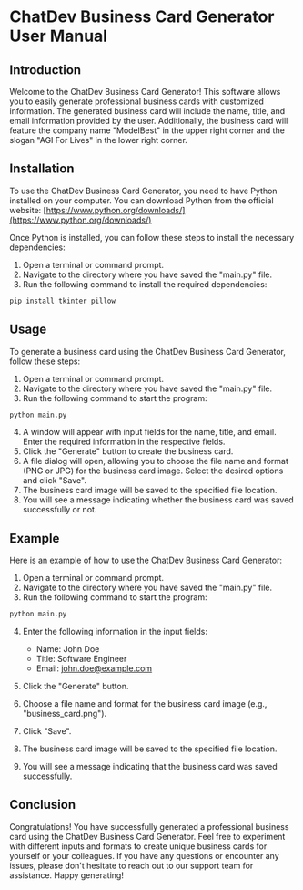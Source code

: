 # ChatDev Business Card Generator User Manual

## Introduction

Welcome to the ChatDev Business Card Generator! This software allows you to easily generate professional business cards with customized information. The generated business card will include the name, title, and email information provided by the user. Additionally, the business card will feature the company name "ModelBest" in the upper right corner and the slogan "AGI For Lives" in the lower right corner.

## Installation

To use the ChatDev Business Card Generator, you need to have Python installed on your computer. You can download Python from the official website: [https://www.python.org/downloads/](https://www.python.org/downloads/)

Once Python is installed, you can follow these steps to install the necessary dependencies:

1. Open a terminal or command prompt.
2. Navigate to the directory where you have saved the "main.py" file.
3. Run the following command to install the required dependencies:

```bash
pip install tkinter pillow
```

## Usage

To generate a business card using the ChatDev Business Card Generator, follow these steps:

1. Open a terminal or command prompt.
2. Navigate to the directory where you have saved the "main.py" file.
3. Run the following command to start the program:

```bash
python main.py
```

4. A window will appear with input fields for the name, title, and email. Enter the required information in the respective fields.
5. Click the "Generate" button to create the business card.
6. A file dialog will open, allowing you to choose the file name and format (PNG or JPG) for the business card image. Select the desired options and click "Save".
7. The business card image will be saved to the specified file location.
8. You will see a message indicating whether the business card was saved successfully or not.

## Example

Here is an example of how to use the ChatDev Business Card Generator:

1. Open a terminal or command prompt.
2. Navigate to the directory where you have saved the "main.py" file.
3. Run the following command to start the program:

```bash
python main.py
```

4. Enter the following information in the input fields:

   - Name: John Doe
   - Title: Software Engineer
   - Email: john.doe@example.com

5. Click the "Generate" button.
6. Choose a file name and format for the business card image (e.g., "business_card.png").
7. Click "Save".
8. The business card image will be saved to the specified file location.
9. You will see a message indicating that the business card was saved successfully.

## Conclusion

Congratulations! You have successfully generated a professional business card using the ChatDev Business Card Generator. Feel free to experiment with different inputs and formats to create unique business cards for yourself or your colleagues. If you have any questions or encounter any issues, please don't hesitate to reach out to our support team for assistance. Happy generating!
